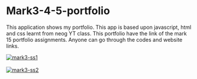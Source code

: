 # Mark3-4-5-portfolio

This application shows my portfolio. This app is based upon javascript, html and css learnt from neog YT class. 
This portfolio have the link of the mark 15 portfolio assignments. Anyone can go through the codes and website links. 

<a href="https://postimg.cc/bdmy5F4J" target="_blank"><img src="https://i.postimg.cc/9FhDr6pG/mark3-ss1.png" alt="mark3-ss1"/></a><br/><br/>
<a href="https://postimg.cc/PPNXnQkM" target="_blank"><img src="https://i.postimg.cc/SNfJ8gTH/mark3-ss2.png" alt="mark3-ss2"/></a><br/><br/>
